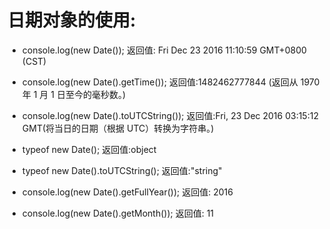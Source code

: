 # 日期对象的使用:  
* console.log(new Date());                返回值: Fri Dec 23 2016 11:10:59 GMT+0800 (CST)  
* console.log(new Date().getTime());      返回值:1482462777844  (返回从 1970 年 1 月 1 日至今的毫秒数。)  
* console.log(new Date().toUTCString());  返回值:Fri, 23 Dec 2016 03:15:12 GMT(将当日的日期（根据 UTC）转换为字符串。)  

* typeof new Date();                      返回值:object  
* typeof new Date().toUTCString();        返回值:"string"  

* console.log(new Date().getFullYear());  返回值: 2016
* console.log(new Date().getMonth());     返回值: 11  
